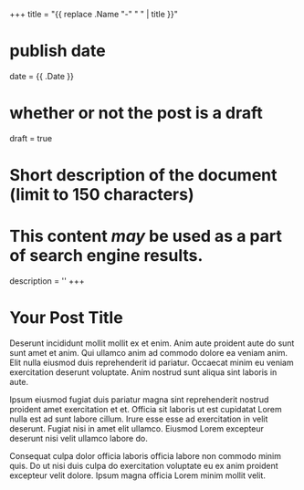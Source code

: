 +++
title = "{{ replace .Name "-" " " | title }}"
# publish date
date = {{ .Date }}
# whether or not the post is a draft
draft = true
#  Short description of the document (limit to 150 characters)
# This content *may* be used as a part of search engine results.
description = ''
+++

# Your Post Title

Deserunt incididunt mollit mollit ex et enim. Anim aute proident aute do sunt sunt amet et anim. Qui ullamco anim ad commodo dolore ea veniam anim. Elit nulla eiusmod duis reprehenderit id pariatur. Occaecat minim eu veniam exercitation deserunt voluptate. Anim nostrud sunt aliqua sint laboris in aute.

Ipsum eiusmod fugiat duis pariatur magna sint reprehenderit nostrud proident amet exercitation et et. Officia sit laboris ut est cupidatat Lorem nulla est ad sunt labore cillum. Irure esse esse ad exercitation in velit deserunt. Fugiat nisi in amet elit ullamco. Eiusmod Lorem excepteur deserunt nisi velit ullamco labore do.

Consequat culpa dolor officia laboris officia labore non commodo minim quis. Do ut nisi duis culpa do exercitation voluptate eu ex anim proident excepteur velit dolore. Ipsum magna officia Lorem minim mollit velit.